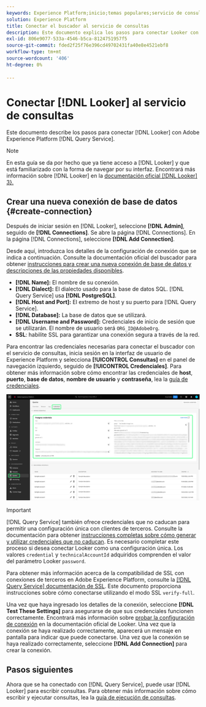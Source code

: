 ```yaml
---
keywords: Experience Platform;inicio;temas populares;servicio de consultas;servicio de consultas;buscador;buscador;conectarse al servicio de consultas;
solution: Experience Platform
title: Conectar el buscador al servicio de consultas
description: Este documento explica los pasos para conectar Looker con el servicio de consultas de Adobe Experience Platform.
exl-id: 806e9077-533a-4546-b5ca-8124751957f5
source-git-commit: fded2f25f76e396cd49702431fa40e8e4521ebf8
workflow-type: tm+mt
source-wordcount: '406'
ht-degree: 0%

---
```


# Conectar [!DNL Looker] al servicio de consultas

Este documento describe los pasos para conectar [!DNL Looker] con Adobe Experience Platform [!DNL Query Service].

>[!NOTE]
>
> En esta guía se da por hecho que ya tiene acceso a [!DNL Looker] y que está familiarizado con la forma de navegar por su interfaz. Encontrará más información sobre [!DNL Looker] en la [documentación oficial [!DNL Looker] 3&rbrace;.](https://docs.looker.com/)

## Crear una nueva conexión de base de datos {#create-connection}

Después de iniciar sesión en [!DNL Looker], seleccione **[!DNL Admin]**, seguido de **[!DNL Connections]**. Se abre la página [!DNL Connections]. En la página [!DNL Connections], seleccione **[!DNL Add Connection]**.

Desde aquí, introduzca los detalles de la configuración de conexión que se indica a continuación. Consulte la documentación oficial del buscador para obtener [instrucciones para crear una nueva conexión de base de datos y descripciones de las propiedades disponibles](https://cloud.google.com/looker/docs/connecting-to-your-db#creating_a_new_database_connection).

- **[!DNL Name]:** El nombre de su conexión.
- **[!DNL Dialect]:** El dialecto usado para la base de datos SQL. [!DNL Query Service] usa **[!DNL PostgreSQL]**.
- **[!DNL Host and Port]:** El extremo de host y su puerto para [!DNL Query Service].
- **[!DNL Database]:** La base de datos que se utilizará.
- **[!DNL Username and Password]:** Credenciales de inicio de sesión que se utilizarán. El nombre de usuario será `ORG_ID@AdobeOrg`.
- **SSL**: habilite SSL para garantizar una conexión segura a través de la red.

Para encontrar las credenciales necesarias para conectar el buscador con el servicio de consultas, inicia sesión en la interfaz de usuario de Experience Platform y selecciona **[!UICONTROL Consultas]** en el panel de navegación izquierdo, seguido de **[!UICONTROL Credenciales]**. Para obtener más información sobre cómo encontrar las credenciales de **host**, **puerto**, **base de datos**, **nombre de usuario** y **contraseña**, lea la [guía de credenciales](../ui/credentials.md).

![Se ha resaltado la página Credenciales del área de trabajo de consultas de Experience Platform con las credenciales y las credenciales que caducan.](../images/clients/looker/query-service-credentials-page.png)

>[!IMPORTANT]
>
>[!DNL Query Service] también ofrece credenciales que no caducan para permitir una configuración única con clientes de terceros. Consulte la documentación para obtener [instrucciones completas sobre cómo generar y utilizar credenciales que no caducan](../ui/credentials.md#non-expiring-credentials). Es necesario completar este proceso si desea conectar Looker como una configuración única. Los valores `credential` y `technicalAccountId` adquiridos comprenden el valor del parámetro Looker `password`.

Para obtener más información acerca de la compatibilidad de SSL con conexiones de terceros en Adobe Experience Platform, consulte la [[!DNL Query Service] documentación de SSL](./ssl-modes.md). Este documento proporciona instrucciones sobre cómo conectarse utilizando el modo SSL `verify-full`.

Una vez que haya ingresado los detalles de la conexión, seleccione **[!DNL Test These Settings]** para asegurarse de que sus credenciales funcionen correctamente. Encontrará más información sobre [probar la configuración de conexión](https://cloud.google.com/looker/docs/connecting-to-your-db#testing_your_connection_settings) en la documentación oficial de Looker. Una vez que la conexión se haya realizado correctamente, aparecerá un mensaje en pantalla para indicar que puede conectarse. Una vez que la conexión se haya realizado correctamente, seleccione **[!DNL Add Connection]** para crear la conexión.

## Pasos siguientes

Ahora que se ha conectado con [!DNL Query Service], puede usar [!DNL Looker] para escribir consultas. Para obtener más información sobre cómo escribir y ejecutar consultas, lea la [guía de ejecución de consultas](../best-practices/writing-queries.md).
